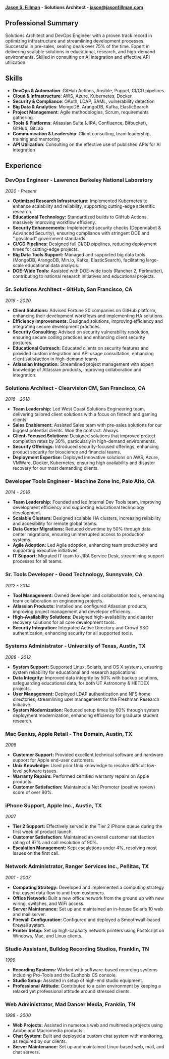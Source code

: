 **[Jason S. Fillman](https://www.linkedin.com/in/jasonfillman) - Solutions Architect - [jason@jasonfillman.com](mailto:jason@jasonfillman.com)**

## Professional Summary

Solutions Architect and DevOps Engineer with a proven track record in optimizing infrastructure and streamlining development processes. Successful in pre-sales, sealing deals over 75% of the time. Expert in delivering scalable solutions in educational, research, and high-demand environments. Skilled in consulting on AI integration and effective API utilization.

## Skills

- **DevOps & Automation**: GitHub Actions, Ansible, Puppet, CI/CD pipelines
- **Cloud & Infrastructure**: AWS, Azure, Kubernetes, Docker
- **Security & Compliance**: OAuth, LDAP, SAML, vulnerability detection
- **Big Data & Analytics**: MongoDB, ArangoDB, Kafka, ElasticSearch
- **Project Management**: Agile methodologies, Scrum, requirements gathering
- **Tools & Platforms**: Atlassian Suite (JIRA, Confluence, Bitbucket), GitHub, GitLab
- **Communication & Leadership**: Client consulting, team leadership, training and mentoring
- **API Utilization**: Consulting on the effective use of published APIs for AI integration

## Experience

### DevOps Engineer - Lawrence Berkeley National Laboratory
*2020 - Present*
- **Optimized Research Infrastructure:** Implemented Kubernetes to enhance scalability and reliability, supporting cutting-edge scientific research.
- **Educational Technology:** Standardized builds to GitHub Actions, massively improving workflow efficieny.
- **Security Enhancements:** Implemented security checks (Dependabot & Advanced Security), ensuring compliance with stringent DOE and ".govcloud" government standards.
- **CI/CD Pipelines:** Designed full CI/CD pipelines, reducing deployment times for cutting-edge projects.
- **Big Data Tools Support:** Managed and supported big data tools (MongoDB, ArangoDB, Min.io, Kafka, ElasticSearch), facilitating large-scale educational data analysis.
- **DOE-Wide Tools:** Assisted with DOE-wide tools (Rancher 2, Perlmutter), contributing to national research initiatives and educational projects.

### Sr. Solutions Architect - GitHub, San Francisco, CA
*2019 - 2020*
- **Client Solutions:** Advised Fortune 20 companies on GitHub platform, enhancing their development workflows and implementing HA solutions.
- **Efficiency Improvements:** Designed solutions, improving efficiency and integrating secure development practices.
- **Security Consulting:** Advised on security vulnerability resolution, ensuring secure coding practices and enhancing client security postures.
- **Educational Outreach:** Educated clients on security features and provided custom integration and API usage consultation, enhancing client satisfaction in high-demand teams.
- **Atlassian Integration:** Streamlined project management with expert knowledge of Atlassian products, improving collaboration and integration.

### Solutions Architect - Clearvision CM, San Francisco, CA
*2016 - 2018*
- **Team Leadership:** Led West Coast Solutions Engineering team, delivering tailored client solutions with a focus on fintech and gaming clients.
- **Sales Enablement:** Assisted Sales team with pre-sales solutions for our biggest potential clients. Won the contract. Always.
- **Client-Focused Solutions:** Designed solutions that improved project completion rates by 30%, particularly in high-demand environments.
- **Security Offerings:** Introduced security-focused offerings, enhancing product security for bioscience and financial teams.
- **Deployment Expertise:** Deployed innovative solutions on AWS, Azure, VMWare, Docker, Kubernetes, ensuring high availability and disaster recovery for our most demanding clients.

### Developer Tools Engineer - Machine Zone Inc, Palo Alto, CA
*2014 - 2016*
- **Team Leadership:** Founded and led Internal Dev Tools team, improving development efficiency and supporting educational technology development.
- **Scalable Clusters:** Designed scalable HA clusters, increasing reliability and accesibility for remote global teams.
- **Data Center Migrations:** Reduced downtime by 50% through data center migrations, ensuring uninterrupted access to production systems.
- **Agile Adoption:** Led Agile adoption, enhancing team productivity and supporting executive initiatives.
- **IT Support:** Migrated IT team to JIRA Service Desk, streamlining support processes for all teams.

### Sr. Tools Developer - Good Technology, Sunnyvale, CA
*2012 - 2014*
- **Tool Management:** Owned developer and collaboration tools, enhancing team collaboration on engineering projects.
- **Atlassian Products:** Installed and configured Atlassian products, improving project management and develepor efficiency.
- **High-Availability Solutions:** Designed high-availability and disaster recovery solutions for all core development tools.
- **Security Integration:** Integrated Active Directory and Crowd SSO authentication, enhancing security for all supported tools.

### Systems Administrator - University of Texas, Austin, TX
*2008 - 2012*
- **System Support:** Supported Linux, Solaris, and OS X systems, ensuring system reliability for educational and research applications.
- **Data Integrity:** Improved data integrity by 50% with backup solutions, safeguarding educational data, for both UT Astronomy & HETDEX projects.
- **User Management:** Deployed LDAP authentication and NFS home directories, streamlining user management for the Freshman Research Initiative.
- **System Modernization:** Reduced setup times by 60% through system deployment modernization, enhancing efficiency for graduate student research.

### Mac Genius, Apple Retail - The Domain, Austin, TX
*2008*
- **Customer Support:** Provided excellent technical software and hardware support for Apple end-user customers.
- **Unix Knowledge:** Used prior Unix knowledge to resolve difficult low-level software issues.
- **Warranty Repairs:** Performed certified warranty repairs on Apple products.
- **Customer Satisfaction:** Maintained a Net Promoter (positive review) score of over 90%.

### iPhone Support, Apple Inc., Austin, TX
*2007*
- **Tier 2 Support:** Effectively served in the Tier 2 iPhone queue during the first week of product launch.
- **Customer Satisfaction:** Maintained an overall customer satisfaction rating of 97% and call resolution of 90%.
- **Escalation Management:** Kept escalations under 4%, resolving most issues on the first call.

### Network Administrator, Ranger Services Inc., Peñitas, TX
*2001 - 2007*
- **Computing Strategy:** Developed and implemented a computing strategy that eased data flow to and from customers.
- **Office Network:** Built a new office network from the ground up with new wiring, switches, and WiFi access.
- **Server Maintenance:** Set up and maintained an in-house Solaris 10 web and mail server.
- **Firewall Configuration:** Configured and deployed a Smoothwall-based firewall system.
- **Printer Setup:** Set up high-capacity network printers using Postscript on Windows, Mac, and Linux clients.

### Studio Assistant, Bulldog Recording Studios, Franklin, TN
*1999*
- **Recording Systems:** Worked with software-based recording systems including Pro-Tools and the Euphonix CS console.
- **Studio Setup:** Assisted in setup of high-end studio equipment.
- **Professional Attitude:** Contributed to a calm environment by keeping a relaxed yet professional attitude around stressed clients.

### Web Administrator, Mad Dancer Media, Franklin, TN
*1998 - 2000*
- **Web Projects:** Assisted in numerous web and multimedia projects using Adobe and Macromedia products.
- **Chat System:** Built and deployed a custom chat system with monitoring, as required by our clients.
- **Server Maintenance:** Set up and maintained Linux-based web, mail, and chat servers.

